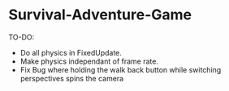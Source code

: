 # Survival-Adventure-Game

TO-DO:
- Do all physics in FixedUpdate.
- Make physics independant of frame rate.
- Fix Bug where holding the walk back button while switching perspectives spins the camera
